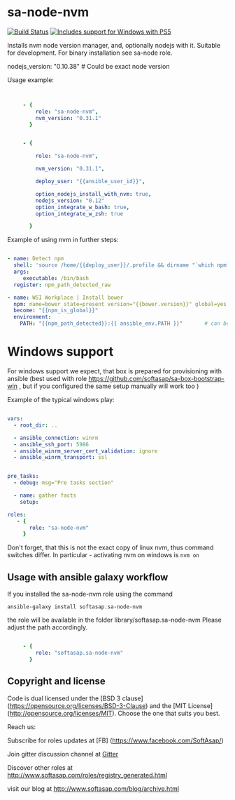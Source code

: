 sa-node-nvm
===========

[![Build Status](https://travis-ci.org/softasap/sa-node-nvm.svg?branch=master)](https://travis-ci.org/softasap/sa-node-nvm)
[![Includes support for Windows with PS5](https://img.shields.io/badge/Windows-Friendly-blue.svg)](https://img.shields.io/badge/Windows-Friendly-blue.svg)

Installs nvm node version manager, and, optionally nodejs with it. Suitable for development. For binary installation see sa-node role.

nodejs_version: "0.10.38"  # Could be exact node version


Usage example:

```YAML


     - {
         role: "sa-node-nvm",
         nvm_version: "0.31.1"
       }


```

```YAML

     - {

         role: "sa-node-nvm",

         nvm_version: "0.31.1",

         deploy_user: "{{ansible_user_id}}",

         option_nodejs_install_with_nvm: true,
         nodejs_version: "0.12"
         option_integrate_w_bash: true,
         option_integrate_w_zsh: true

       }

```


Example of using nvm in further steps:

```YAML

- name: Detect npm
  shell: 'source /home/{{deploy_user}}/.profile && dirname "`which npm`"'
  args:
     executable: /bin/bash
  register: npm_path_detected_raw

- name: WSI Workplace | Install bower
  npm: name=bower state=present version="{{bower.version}}" global=yes
  become: "{{npm_is_global}}"
  environment:
    PATH: "{{npm_path_detected}}:{{ ansible_env.PATH }}"       # can be different depending on nvm version

```


# Windows support

For windows support we expect, that box is prepared for provisioning with ansible (best used with role  https://github.com/softasap/sa-box-bootstrap-win ,
but if you configured the same setup manually will work too )

Example of the typical windows play:

```YAML

vars:
  - root_dir: ..

  - ansible_connection: winrm
  - ansible_ssh_port: 5986
  - ansible_winrm_server_cert_validation: ignore
  - ansible_winrm_transport: ssl


pre_tasks:
  - debug: msg="Pre tasks section"

  - name: gather facts
    setup:

roles:
   - {
       role: "sa-node-nvm"
     }

```

Don't forget, that this is not the exact copy of linux nvm, thus command switches differ.
In particular - activating nvm on windows is `nvm on`

Usage with ansible galaxy workflow
----------------------------------

If you installed the sa-node-nvm role using the command

`
   ansible-galaxy install softasap.sa-node-nvm
`

the role will be available in the folder library/softasap.sa-node-nvm
Please adjust the path accordingly.

```YAML

     - {
         role: "softasap.sa-node-nvm"
       }

```




Copyright and license
---------------------

Code is dual licensed under the [BSD 3 clause] (https://opensource.org/licenses/BSD-3-Clause) and the [MIT License] (http://opensource.org/licenses/MIT). Choose the one that suits you best.

Reach us:

Subscribe for roles updates at [FB] (https://www.facebook.com/SoftAsap/)

Join gitter discussion channel at [Gitter](https://gitter.im/softasap)

Discover other roles at  http://www.softasap.com/roles/registry_generated.html

visit our blog at http://www.softasap.com/blog/archive.html
